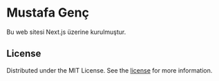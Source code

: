 # Mustafa Genç

Bu web sitesi Next.js üzerine kurulmuştur.

## License

Distributed under the MIT License. See the [license](LICENSE.md) for more information.